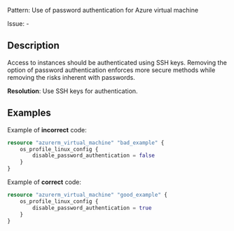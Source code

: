 Pattern: Use of password authentication for Azure virtual machine

Issue: -

## Description

Access to instances should be authenticated using SSH keys. Removing the option of password authentication enforces more secure methods while removing the risks inherent with passwords.

**Resolution**: Use SSH keys for authentication.

## Examples

Example of **incorrect** code:

```terraform
resource "azurerm_virtual_machine" "bad_example" {
	os_profile_linux_config {
		disable_password_authentication = false
	}
}
```

Example of **correct** code:

```terraform
resource "azurerm_virtual_machine" "good_example" {
	os_profile_linux_config {
		disable_password_authentication = true
	}
}
```